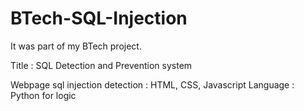 # BTech-SQL-Injection

It was part of my BTech project.

Title : SQL Detection and Prevention system

Webpage sql injection detection : HTML, CSS, Javascript
Language : Python for logic
